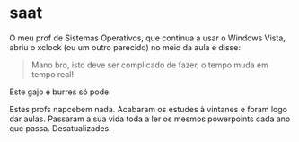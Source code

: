 # saat

O meu prof de Sistemas Operativos, que continua a usar o Windows Vista, abriu o
xclock (ou um outro parecido) no meio da aula e disse:

> Mano bro, isto deve ser complicado de fazer, o tempo muda em tempo real!

Este gajo é burres só pode.

Estes profs napcebem nada. Acabaram os estudes à vintanes e foram logo dar
aulas. Passaram a sua vida toda a ler os mesmos powerpoints cada ano que passa.
Desatualizades.
